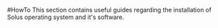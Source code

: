 #HowTo
This section contains useful guides regarding the installation of Solus operating system and it's software.

